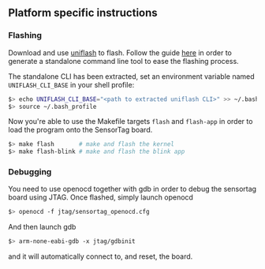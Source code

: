 ## Platform specific instructions

### Flashing
Download and use [uniflash](http://processors.wiki.ti.com/index.php/Category:CCS_UniFlash) to flash. Follow the guide
[here](http://processors.wiki.ti.com/index.php/UniFlash_v4_Quick_Guide#Standalone_Command_line_tool) in order to generate
a standalone command line tool to ease the flashing process.

The standalone CLI has been extracted, set an environment variable named `UNIFLASH_CLI_BASE` in your shell profile:

```bash
$> echo UNIFLASH_CLI_BASE="<path to extracted uniflash CLI>" >> ~/.bash_profile
$> source ~/.bash_profile
```

Now you're able to use the Makefile targets `flash` and `flash-app` in order to load the program onto the SensorTag
board.

```bash
$> make flash       # make and flash the kernel
$> make flash-blink # make and flash the blink app
```

### Debugging
You need to use openocd together with gdb in order to debug the sensortag board using JTAG. Once flashed, simply launch openocd

```bash
$> openocd -f jtag/sensortag_openocd.cfg
```

And then launch gdb

```bash
$> arm-none-eabi-gdb -x jtag/gdbinit
```

and it will automatically connect to, and reset, the board.
